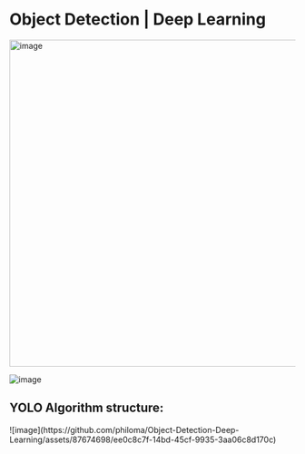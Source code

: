 # Object Detection | Deep Learning
<img width="576" alt="image" src="https://github.com/philoma/Object-Detection-Deep-Learning/assets/87674698/ef47a7fe-c3a5-4e5e-bd51-af39c5616c10">

![image](https://github.com/philoma/Object-Detection-Deep-Learning/assets/87674698/ea77e277-f1d8-4628-bb12-e343c99d06e2)
<h2>YOLO Algorithm structure:</h2>
![image](https://github.com/philoma/Object-Detection-Deep-Learning/assets/87674698/ee0c8c7f-14bd-45cf-9935-3aa06c8d170c)
